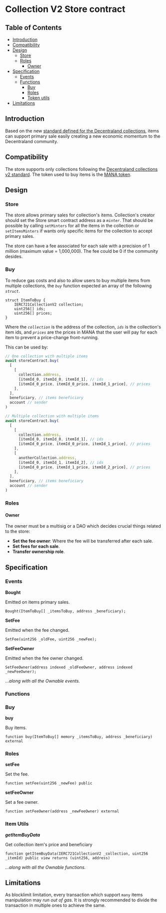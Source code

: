 # Collection V2 Store contract

## Table of Contents

- [Introduction](#introduction)
- [Compatibility](#compatibility)
- [Design](#design)
  - [Store](#store)
  - [Roles](#roles)
    - [Owner](#owner)
- [Specification](#specification)
  - [Events](#events)
  - [Functions](#functions)
    - [Buy](#init)
    - [Roles](#roles-1)
    - [Token utils](#token-utils)
- [Limitations](#limitations)

## Introduction

Based on the new [standard defined for the Decentraland collections](https://github.com/decentraland/wearables-contracts/blob/master/Collections_V2.md), items can support primary sale easily creating a new economic momentum to the Decentraland community.

## Compatibility

The store supports only collections following the [Decentraland collections v2 standard](https://github.com/decentraland/wearables-contracts/blob/master/Collections_V2.md). The token used to buy items is the [MANA token](https://etherscan.io/address/0x0f5d2fb29fb7d3cfee444a200298f468908cc942).

## Design

### Store

The store allows primary sales for collection's items. Collection's creator should set the Store smart contract address as a _`minter`_. That should be possible by calling `setMinters` for all the items in the collection or `setItemsMinters` if wants only specific items for the collection to accept primary sales.

The store can have a fee associated for each sale with a precision of 1 million (maximum value = 1,000,000). The fee could be 0 if the community desides.

### Buy

To reduce gas costs and also to allow users to buy multiple items from multiple collections, the _`buy`_ function expected an array of the following _`struct`_.

```solidity
struct ItemToBuy {
    IERC721CollectionV2 collection;
    uint256[] ids;
    uint256[] prices;
}
```

Where the _`collection`_ is the address of the collection, _`ids`_ is the collection's item ids, and _`prices`_ are the prices in MANA that the user will pay for each item to prevent a price-change front-running.

This can be used by:

```javascript
// One collection with multiple items
await storeContract.buy(
  [
    [
      collection.address,
      [itemId_0, itemId_0, itemId_1], // ids
      [itemId_0_price, itemId_0_price, itemId_1_price], // prices
    ],
  ],
  beneficiary, // items beneficiary
  account // sender
)

// Multiple collection with multiple items
await storeContract.buy(
  [
    [
      collection.address,
      [itemId_0, itemId_0, itemId_1], // ids
      [itemId_0_price, itemId_0_price, itemId_1_price], // prices
    ],
    [
      anotherCollection.address,
      [itemId_0, itemId_1, itemId_2], // ids
      [itemId_0_price, itemId_1_price, itemId_2_price], // prices
    ],
  ],
  beneficiary, // items beneficiary
  account // sender
)
```

### Roles

#### Owner

The owner must be a multisig or a DAO which decides crucial things related to the store:

- **Set the fee owner**: Where the fee will be transferred after each sale.
- **Set fees for each sale**.
- **Transfer ownership role**.

## Specification

### Events

**Bought**

Emitted on items primary sales.

```solidity
Bought(ItemToBuy[] _itemsToBuy, address _beneficiary);
```

**SetFee**

Emitted when the fee changed.

```solidity
SetFee(uint256 _oldFee, uint256 _newFee);
```

**SetFeeOwner**

Emitted when the fee owner changed.

```solidity
SetFeeOwner(address indexed _oldFeeOwner, address indexed _newFeeOwner);
```

_...along with all the Ownable events._

### Functions

### Buy

**buy**

Buy items.

```solidity
function buy(ItemToBuy[] memory _itemsToBuy, address _beneficiary) external
```

### Roles

**setFee**

Set the fee.

```solidity
function setFee(uint256 _newFee) public
```

**setFeeOwner**

Set a fee owner.

```solidity
function setFeeOwner(address _newFeeOwner) external
```

### Item Utils

_**getItemBuyData**_

Get collection item's price and beneficiary

```solidity
function getItemBuyData(IERC721CollectionV2 _collection, uint256 _itemId) public view returns (uint256, address)
```

_...along with all the Ownable functions._

## Limitations

As blocklimit limitation, every transaction which support `many` items manipulation may _run out of gas_. It is strongly recommended to divide the transaction in multiple ones to achieve the same.

